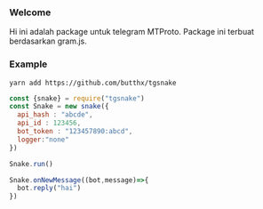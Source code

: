 ### Welcome
Hi ini adalah package untuk telegram MTProto.
Package ini terbuat berdasarkan gram.js.

### Example 

`yarn add https://github.com/butthx/tgsnake`

```javascript
const {snake} = require("tgsnake")
const Snake = new snake({
  api_hash : "abcde",
  api_id : 123456,
  bot_token : "123457890:abcd",
  logger:"none"
})

Snake.run()

Snake.onNewMessage((bot,message)=>{
  bot.reply("hai")
})
```